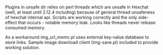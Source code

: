 Plugins in unsafe dir relies on perl threads which are unsafe in Hexchat (well, at least until 2.12.4 including) because of general thread unsafeness of hexchat internal api. Scripts are working correctly and the only side-effect that occurs - notable memory leak. Looks like threads never release consumed memory.

As a workaround img_url_memc.pl uses external key-value database to store links. Sample image download client (img-save.pl) included to provide working solution.

